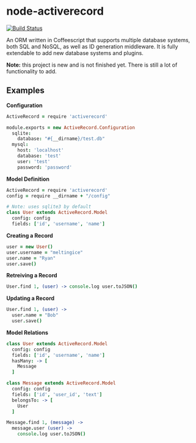 # node-activerecord

[![Build Status](https://secure.travis-ci.org/meltingice/node-activerecord.png?branch=master)](http://travis-ci.org/meltingice/node-activerecord)

An ORM written in Coffeescript that supports multiple database systems, both SQL and NoSQL, as well as ID generation middleware. It is fully extendable to add new database systems and plugins.

**Note:** this project is new and is not finished yet. There is still a lot of functionality to add.

## Examples

**Configuration**

``` coffeescript
ActiveRecord = require 'activerecord'

module.exports = new ActiveRecord.Configuration
  sqlite:
    database: "#{__dirname}/test.db"
  mysql:
    host: 'localhost'
    database: 'test'
    user: 'test'
    password: 'password'
```

**Model Definition**

``` coffeescript
ActiveRecord = require 'activerecord'
config = require __dirname + "/config"

# Note: uses sqlite3 by default
class User extends ActiveRecord.Model
  config: config
  fields: ['id', 'username', 'name']
```

**Creating a Record**

``` coffeescript
user = new User()
user.username = "meltingice"
user.name = "Ryan"
user.save()
```

**Retreiving a Record**

``` coffeescript
User.find 1, (user) -> console.log user.toJSON()
```

**Updating a Record**

``` coffeescript
User.find 1, (user) ->
  user.name = "Bob"
  user.save()
```

**Model Relations**

``` coffeescript
class User extends ActiveRecord.Model
  config: config
  fields: ['id', 'username', 'name']
  hasMany: -> [
    Message
  ]

class Message extends ActiveRecord.Model
  config: config
  fields: ['id', 'user_id', 'text']
  belongsTo: -> [
    User
  ]

Message.find 1, (message) ->
  message.user (user) ->
    console.log user.toJSON()
```